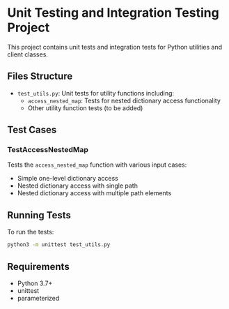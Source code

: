# Unit Testing and Integration Testing Project

This project contains unit tests and integration tests for Python utilities and client classes.

## Files Structure

- `test_utils.py`: Unit tests for utility functions including:
  - `access_nested_map`: Tests for nested dictionary access functionality
  - Other utility function tests (to be added)

## Test Cases

### TestAccessNestedMap
Tests the `access_nested_map` function with various input cases:
- Simple one-level dictionary access
- Nested dictionary access with single path
- Nested dictionary access with multiple path elements

## Running Tests

To run the tests:

```bash
python3 -m unittest test_utils.py
```

## Requirements

- Python 3.7+
- unittest
- parameterized
